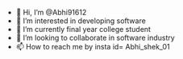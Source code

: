 - 👋 Hi, I’m @Abhi91612
- 👀 I’m interested in developing software
- 🌱 I’m currently final year college student
- 💞️ I’m looking to collaborate in software industry
- 📫 How to reach me by insta id= Abhi_shek_01

<!---
Abhi91612/Abhi91612 is a ✨ special ✨ repository because its `README.md` (this file) appears on your GitHub profile.
You can click the Preview link to take a look at your changes.
--->
